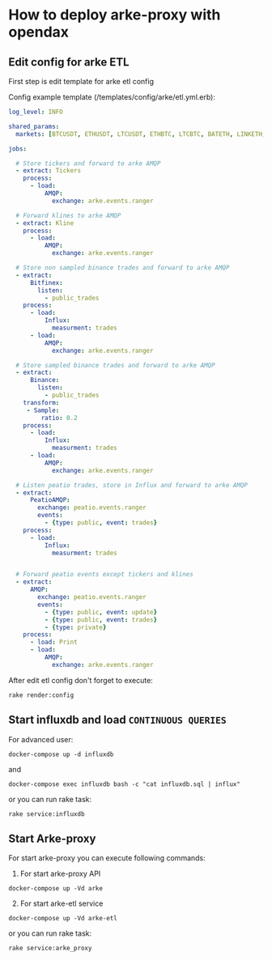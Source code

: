 # How to deploy arke-proxy with opendax

## Edit config for arke ETL

First step is edit template for arke etl config

Config example template (/templates/config/arke/etl.yml.erb):

```yaml
log_level: INFO

shared_params:
  markets: [BTCUSDT, ETHUSDT, LTCUSDT, ETHBTC, LTCBTC, BATETH, LINKETH, OMGETH, LTCETH]

jobs:

  # Store tickers and forward to arke AMQP
  - extract: Tickers
    process:
      - load:
          AMQP:
            exchange: arke.events.ranger

  # Forward klines to arke AMQP
  - extract: Kline
    process:
      - load:
          AMQP:
            exchange: arke.events.ranger

  # Store non sampled binance trades and forward to arke AMQP
  - extract:
      Bitfinex:
        listen:
          - public_trades
    process:
      - load:
          Influx:
            measurment: trades
      - load:
          AMQP:
            exchange: arke.events.ranger

  # Store sampled binance trades and forward to arke AMQP
  - extract:
      Binance:
        listen:
          - public_trades
    transform:
     - Sample:
         ratio: 0.2  
    process:
      - load:
          Influx:
            measurment: trades
      - load:
          AMQP:
            exchange: arke.events.ranger

  # Listen peatio trades, store in Influx and forward to arke AMQP
  - extract:
      PeatioAMQP:
        exchange: peatio.events.ranger
        events:
          - {type: public, event: trades}
    process:
      - load:
          Influx:
            measurment: trades


  # Forward peatio events except tickers and klines
  - extract:
      AMQP:
        exchange: peatio.events.ranger
        events:
          - {type: public, event: update}
          - {type: public, event: trades}
          - {type: private}
    process:
      - load: Print
      - load:
          AMQP:
            exchange: arke.events.ranger
```

After edit etl config don't forget to execute:
```
rake render:config
```

## Start influxdb and load `CONTINUOUS QUERIES`

For advanced user:
```
docker-compose up -d influxdb
```

and

```
docker-compose exec influxdb bash -c "cat influxdb.sql | influx"
```

or you can run rake task:
```
rake service:influxdb
```

## Start Arke-proxy

For start arke-proxy you can execute following commands:
1. For start arke-proxy API
```
docker-compose up -Vd arke
```
2. For start arke-etl service
```
docker-compose up -Vd arke-etl
```

or you can run rake task:
```
rake service:arke_proxy
```